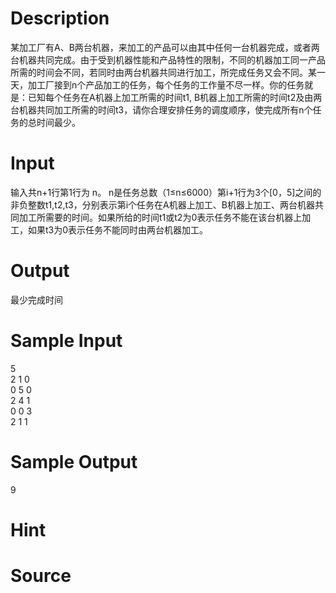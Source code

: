 
# Description

<div class="content"><p>某加工厂有A、B两台机器，来加工的产品可以由其中任何一台机器完成，或者两台机器共同完成。由于受到机器性能和产品特性的限制，不同的机器加工同一产品所需的时间会不同，若同时由两台机器共同进行加工，所完成任务又会不同。某一天，加工厂接到n个产品加工的任务，每个任务的工作量不尽一样。你的任务就是：已知每个任务在A机器上加工所需的时间t1, B机器上加工所需的时间t2及由两台机器共同加工所需的时间t3，请你合理安排任务的调度顺序，使完成所有n个任务的总时间最少。</p></div>

# Input

<div class="content"><p>输入共n+1行第1行为 n。 n是任务总数（1≤n≤6000）第i+1行为3个[0，5]之间的非负整数t1,t2,t3，分别表示第i个任务在A机器上加工、B机器上加工、两台机器共同加工所需要的时间。如果所给的时间t1或t2为0表示任务不能在该台机器上加工，如果t3为0表示任务不能同时由两台机器加工。</p></div>

# Output

<div class="content"><p>最少完成时间</p></div>

# Sample Input

<div class="content"><span class="sampledata">5                                <br/>
2 1 0<br/>
0 5 0<br/>
2 4 1<br/>
0 0 3<br/>
2 1 1<br/>
</span></div>

# Sample Output

<div class="content"><span class="sampledata">9</span></div>

# Hint

<div class="content"><p></p></div>

# Source

<div class="content"><p><a href="problemset.php?search="></a></p></div>


